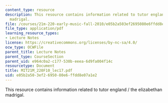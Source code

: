 ```yaml
---
content_type: resource
description: This resource contains information related to tutor england / the elizabethan
  madrigal.
file: /courses/21m-220-early-music-fall-2010/e05b2a503ef2695080e6ffdd8e07a1e2_MIT21M_220F10_lec17.pdf
file_type: application/pdf
learning_resource_types:
- Lecture Notes
license: https://creativecommons.org/licenses/by-nc-sa/4.0/
ocw_type: OCWFile
parent_title: Lecture Notes
parent_type: CourseSection
parent_uid: e964c0a2-c177-530b-eeea-6d9fa004f14c
resourcetype: Document
title: MIT21M_220F10_lec17.pdf
uid: e05b2a50-3ef2-6950-80e6-ffdd8e07a1e2
---
```

This resource contains information related to tutor england / the elizabethan madrigal.